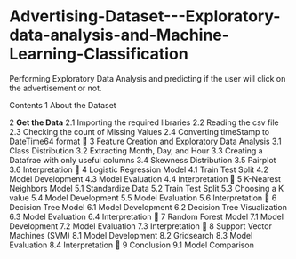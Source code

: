 # Advertising-Dataset---Exploratory-data-analysis-and-Machine-Learning-Classification
Performing Exploratory Data Analysis and predicting if the user will click on the advertisement or not.

Contents 
1 About the Dataset

2 **Get the Data**
2.1 Importing the required libraries
2.2 Reading the csv file
2.3 Checking the count of Missing Values
2.4 Converting timeStamp to DateTime64 format
 3 Feature Creation and Exploratory Data Analysis
3.1 Class Distribution
3.2 Extracting Month, Day, and Hour
3.3 Creating a Datafrae with only useful columns
3.4 Skewness Distribution
3.5 Pairplot
3.6 Interpretation
 4 Logistic Regression Model
4.1 Train Test Split
4.2 Model Development
4.3 Model Evaluation
4.4 Interpretation
 5 K-Nearest Neighbors Model
5.1 Standardize Data
5.2 Train Test Split
5.3 Choosing a K value
5.4 Model Development
5.5 Model Evaluation
5.6 Interpretation
 6 Decision Tree Model
6.1 Model Development
6.2 Decision Tree Visualization
6.3 Model Evaluation
6.4 Interpretation
 7 Random Forest Model
7.1 Model Development
7.2 Model Evaluation
7.3 Interpretation
 8 Support Vector Machines (SVM)
8.1 Model Development
8.2 Gridsearch
8.3 Model Evaluation
8.4 Interpretation
 9 Conclusion
9.1 Model Comparison
